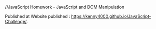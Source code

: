 //JavaScript Homework - JavaScript and DOM Manipulation

Published at Website published : 
https://kenny4000.github.io/JavaScript-Challenge/. 
